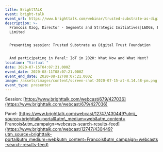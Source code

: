 ```yaml
---
title: BrightTALK
event: bright-talk
event_url: https://www.brighttalk.com/webinar/trusted-substrate-as-digital-trust-foundation/?utm_source=Social&utm_medium=Social&utm_campaign=Francois%20Ozog&utm_content=title
description: >-
  Francois Ozog, Director - Segments and Strategic Initiatives|LEDGE, Linaro
  Limited


  Presenting session: Trusted Substrate as Digital Trust Foundation


  And participating in Panel: IoT in 2020: What Now and What Next?
location: "Virtual "
date: 2020-07-15T04:07:21.000Z
event_date: 2020-08-11T08:07:21.000Z
event_end_date: 2020-08-12T08:07:21.000Z
image: /assets/images/content/screen-shot-2020-07-15-at-4.14.48-pm.png
event_type: presenter
---
```

Session: [https://www.brighttalk.com/​webcast/679/427036](https://www.brighttalk.com/webcast/679/427036)

Panel: [https://www.brighttalk.com/​webcast/12747/430449?utm\_​source=brighttalk-portal&utm\_​medium=web&utm_content=​Francois&utm_campaign=​webcasts-search-results-feed](https://www.brighttalk.com/webcast/12747/430449?utm_source=brighttalk-portal&utm_medium=web&utm_content=Francois&utm_campaign=webcasts-search-results-feed)